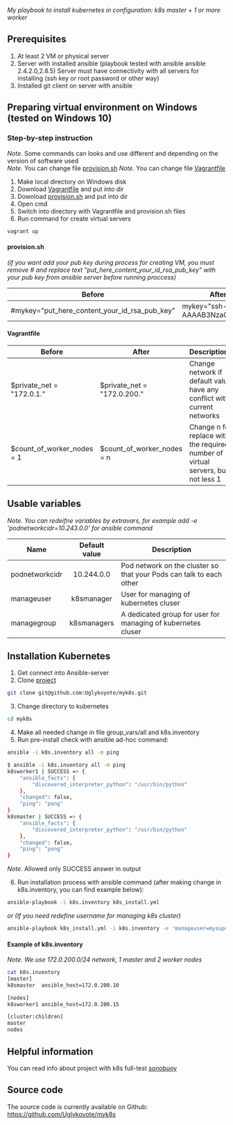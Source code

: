 <i>My playbook to install kubernetes in configuration: k8s master + 1 or more worker</i>
## Prerequisites
1. At least 2 VM or physical server
1. Server with installed ansible (playbook tested with ansible ansible 2.4.2.0,2.8.5) Server must have connectivity with all servers for installing (ssh key or root password or other way)
1. Installed git client on server with ansible

## Preparing virtual environment on Windows (tested on Windows 10)
### Step-by-step instruction
<i>Note</i>. Some commands can looks and use different and depending on the version of software used<br>
<i>Note</i>. You can change file [provision.sh](https://github.com/Uglykoyote/myk8s/blob/master/localenv/provision.sh) 
<i>Note</i>. You can change file [Vagrantfile](https://github.com/Uglykoyote/myk8s/blob/master/localenv/Vagrantfile) 

1. Make local directory on Windows disk
1. Download [Vagrantfile](https://github.com/Uglykoyote/myk8s/blob/master/localenv/Vagrantfile) and put into dir
1. Download [provision.sh](https://github.com/Uglykoyote/myk8s/blob/master/localenv/provision.sh) and put into dir
1. Open cmd
1. Switch into directory with Vagrantfile and provision.sh files
1. Run command for create virtual servers
```bash
vagrant up
```

#### provision.sh 
*(if you want add your pub key during process for creating VM, you must remove # and replace text "put_here_content_your_id_rsa_pub_key" with your pub key from ansible server before running proccess)*

| Before | After |
|---|---|
|#mykey="put_here_content_your_id_rsa_pub_key" | mykey="ssh-rsa AAAAB3NzaC1yc2..."|

#### Vagrantfile
| Before | After | Descriptions |
|---|---|---|
|$private_net = "172.0.1."| $private_net = "172.0.200."|Change network if default value <br>have any conflict with current networks|
|$count_of_worker_nodes = 1| $count_of_worker_nodes = n|Change n for replace with the required <br>number of virtual servers, but not less 1|

## Usable variables
*Note. You can redeifne variables by extravars, for example add -e 'podnetworkcidr=10.243.0.0' for ansible command*

Name | Default value | Description
---| :---: | ---
podnetworkcidr | 10.244.0.0 | Pod network on the cluster so that your Pods can talk to each other
manageuser | k8smanager | User for managing of kubernetes cluser
managegroup | k8smanagers | A dedicated group for user for managing of kubernetes cluser

## Installation Kubernetes
1. Get connect into Ansible-server
2. Clone [project](https://github.com/Uglykoyote/myk8s)
```bash
git clone git@github.com:Uglykoyote/myk8s.git
```
3. Change directory to kubernetes
```bash
cd myk8s
```
4. Make all needed change in file group_vars/all and k8s.inventory
5. Run pre-install check with ansible ad-hoc command:
```bash
ansible -i k8s.inventory all -m ping

$ ansible -i k8s.inventory all -m ping
k8sworker1 | SUCCESS => {
    "ansible_facts": {
        "discovered_interpreter_python": "/usr/bin/python"
    },
    "changed": false,
    "ping": "pong"
}
k8smaster | SUCCESS => {
    "ansible_facts": {
        "discovered_interpreter_python": "/usr/bin/python"
    },
    "changed": false,
    "ping": "pong"
}

```
<i>Note</i>. Allowed only SUCCESS answer in output

6. Run installation process with ansible command (after making change in k8s.inventory, you can find example below):
```bash
ansible-playbook -i k8s.inventory k8s_install.yml
```
<i>or (If you need redefine username for managing k8s cluster)</i>
```bash
ansible-playbook k8s_install.yml -i k8s.inventory -e 'manageuser=mysuperuser'
```

#### Example of k8s.inventory
*Note. We use 172.0.200.0/24 network, 1 master and 2 worker nodes*
```bash
cat k8s.inventory
[master]
k8smaster  ansible_host=172.0.200.10

[nodes]
k8sworker1 ansible_host=172.0.200.15

[cluster:children]
master
nodes
```

## Helpful information
You can read info about project with k8s full-test [sonobuoy](https://github.com/vmware-tanzu/sonobuoy)

## Source code
The source code is currently available on Github: https://github.com/Uglykoyote/myk8s
